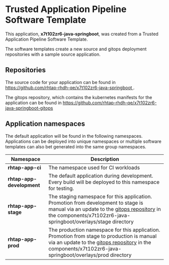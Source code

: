 # Trusted Application Pipeline Software Template

This application, **x7t102zr6-java-springboot**, was created from a Trusted Application Pipeline Software Template.

The software templates create a new source and gitops deployment repositories with a sample source application. 

## Repositories

The source code for your application can be found in [https://github.com/rhtap-rhdh-qe/x7t102zr6-java-springboot ](https://github.com/rhtap-rhdh-qe/x7t102zr6-java-springboot ).
 
The gitops repository, which contains the kubernetes manifests for the application can be found in 
[https://github.com/rhtap-rhdh-qe/x7t102zr6-java-springboot-gitops ](https://github.com/rhtap-rhdh-qe/x7t102zr6-java-springboot-gitops ) 

## Application namespaces 

The default application will be found in the following namespaces. Applications can be deployed into unique namespaces or multiple software templates can also bet generated into the same group namespaces.  

|  Namespace   |  Description   |  
| -------- | -------- |
| **rhtap-app-ci** | The namespace used for CI workloads |
| **rhtap-app-development** | The default application during development. Every build will be deployed to this namespace for testing. |
| **rhtap-app-stage** | The staging namespace for this application. Promotion from development to stage is manual via an update to the [gitops repository](https://github.com/rhtap-rhdh-qe/x7t102zr6-java-springboot-gitops ) in the components/x7t102zr6-java-springboot/overlays/stage directory |
| **rhtap-app-prod** | The production namespace for this application. Promotion from stage to production is manual via an update to the [gitops repository](https://github.com/rhtap-rhdh-qe/x7t102zr6-java-springboot-gitops ) in the components/x7t102zr6-java-springboot/overlays/prod directory |